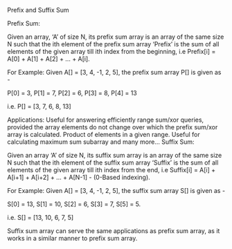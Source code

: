 Prefix and Suffix Sum
 

Prefix Sum:
 

Given an array, ‘A’ of size N, its prefix sum array is an array of the same size N such that the ith element of the prefix sum array ‘Prefix’ is the sum of all elements of the given array till ith index from the beginning, i.e Prefix[i] = A[0] + A[1] + A[2] + … + A[i]. 

 

For Example: Given A[] = [3, 4, -1, 2, 5], the prefix sum array P[] is given as - 

P[0] = 3, P[1] = 7, P[2] = 6, P[3] = 8, P[4] = 13

i.e. P[] = [3, 7, 6, 8, 13]

 

Applications:
Useful for answering efficiently range sum/xor queries, provided the array elements do not change over which the prefix sum/xor array is calculated.
Product of elements in a given range.
Useful for calculating maximum sum subarray and many more...
Suffix Sum:
 

Given an array ‘A’ of size N, its suffix sum array is an array of the same size N such that the ith element of the suffix sum array ‘Suffix’ is the sum of all elements of the given array till ith index from the end, i.e Suffix[i] = A[i] + A[i+1] + A[i+2] + … + A[N-1] - (0-Based indexing).

 

For Example: Given A[] = [3, 4, -1, 2, 5], the suffix sum array S[] is given as - 

S[0] = 13, S[1] = 10, S[2] = 6, S[3] = 7, S[5] = 5.

i.e. S[] = [13, 10, 6, 7, 5]

 

Suffix sum array can serve the same applications as prefix sum array, as it works in a similar manner to prefix sum array.
